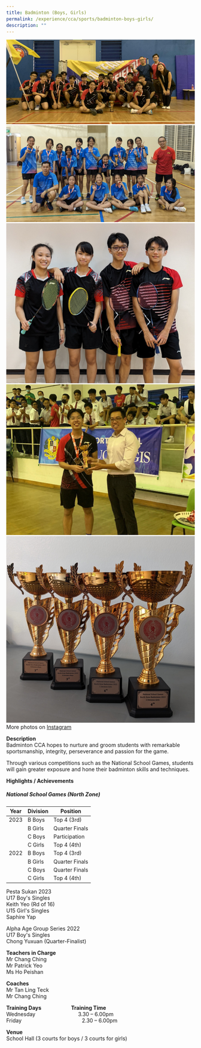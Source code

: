 ```yaml
---
title: Badminton (Boys, Girls)
permalink: /experience/cca/sports/badminton-boys-girls/
description: ""
---
```

![](/images/b%20boys%202023%20cropped.jpg)<br>
![](/images/badminton%20girls%202023.jpg)<br>
![](/images/badminton%202023.jpg)<br>
![](/images/b%20boys%20yuxuan%202023%20cropped.jpg)<br>
![](/images/badminton%20trophies%202023.jpg) <br>
More photos on [Instagram](https://www.instagram.com/edgefield_sec_badminton/?r=nametag)<br>

**Description** <br>
Badminton CCA hopes to nurture and groom students with remarkable sportsmanship, integrity, perseverance and passion for the game.

Through various competitions such as the National School Games, students will gain greater exposure and hone their badminton skills and techniques. 

**Highlights / Achievements**
<h5> National School Games (North Zone)</h5>

| Year | Division | Position |
|--|--------| -------- |
| 2023 | B Boys| Top 4 (3rd)|
||B Girls|Quarter Finals|
||C Boys|Participation|
||C Girls|Top 4 (4th)|
2022|B Boys|Top 4 (3rd)|
||B Girls|Quarter Finals
||C Boys|Quarter Finals
||C Girls|Top 4 (4th)

Pesta Sukan 2023<br>
U17 Boy's Singles<br>
Keith Yeo (Rd of 16)<br>
U15 Girl's Singles<br>
Saphire Yap<br>

Alpha Age Group Series 2022<br>
U17 Boy's Singles<br>
Chong Yuxuan (Quarter-Finalist)<br>

**Teachers in Charge** <br>
Mr Chang Ching <br>
Mr Patrick Yeo <br>
Ms Ho Peishan

**Coaches** <br>
Mr Tan Ling Teck <br>
Mr Chang Ching

**Training Days&nbsp;&nbsp;&nbsp; &nbsp;&nbsp;&nbsp; &nbsp;&nbsp;&nbsp; &nbsp;&nbsp;&nbsp; &nbsp;&nbsp;&nbsp; &nbsp;&nbsp; &nbsp;Training Time** <br>
Wednesday&nbsp; &nbsp;&nbsp; &nbsp;&nbsp;&nbsp; &nbsp;&nbsp;&nbsp; &nbsp;&nbsp;&nbsp; &nbsp;&nbsp;&nbsp; &nbsp;&nbsp;&nbsp; &nbsp;&nbsp;&nbsp; 3.30 – 6.00pm <br>
Friday&nbsp; &nbsp;&nbsp; &nbsp;&nbsp;&nbsp; &nbsp;&nbsp;&nbsp; &nbsp;&nbsp;&nbsp; &nbsp;&nbsp;&nbsp; &nbsp;&nbsp;&nbsp;&nbsp;&nbsp; &nbsp;&nbsp;&nbsp; &nbsp; &nbsp; &nbsp; &nbsp; &nbsp; 2.30 – 6.00pm

**Venue** <br>
School Hall (3 courts for boys / 3 courts for girls)